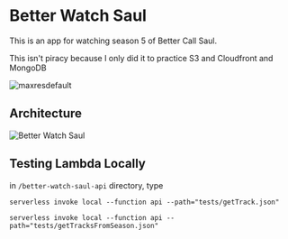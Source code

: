 # Better Watch Saul

This is an app for watching season 5 of Better Call Saul.

This isn't piracy because I only did it to practice S3 and Cloudfront and MongoDB

![maxresdefault](https://user-images.githubusercontent.com/32403644/236652476-cc3a1345-aa8c-4579-a351-2e6fc7709e95.png)

## Architecture

![Better Watch Saul](https://user-images.githubusercontent.com/32403644/236652373-8c39d024-fdb9-40c0-990a-4e0d2185ac44.png)

## Testing Lambda Locally

in `/better-watch-saul-api` directory, type

`serverless invoke local --function api --path="tests/getTrack.json"`

`serverless invoke local --function api --path="tests/getTracksFromSeason.json"`
